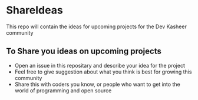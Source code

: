 # ShareIdeas
This repo will contain the ideas  for upcoming projects for the Dev Kasheer community


## To Share you ideas on upcoming projects

- Open an issue in this repositary and describe your idea for the project 
- Feel free to give suggestion about what you think is best for growing this community 
- Share this with coders you know, or people who want to get into the world of programming and open source
